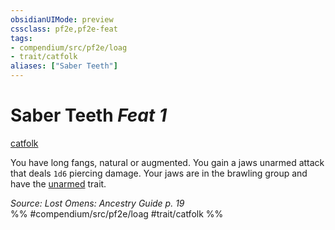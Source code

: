 ```yaml
---
obsidianUIMode: preview
cssclass: pf2e,pf2e-feat
tags:
- compendium/src/pf2e/loag
- trait/catfolk
aliases: ["Saber Teeth"]
---
```

# Saber Teeth  *Feat 1*  
[catfolk](../../Rules/traits/catfolk-b1.md)  


You have long fangs, natural or augmented. You gain a jaws unarmed attack that deals `1d6` piercing damage. Your jaws are in the brawling group and have the [unarmed](../../Rules/traits/unarmed.md) trait.

*Source: Lost Omens: Ancestry Guide p. 19*  
%% #compendium/src/pf2e/loag #trait/catfolk %%